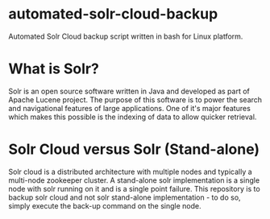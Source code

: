 # automated-solr-cloud-backup
Automated Solr Cloud backup script written in bash for Linux platform. 

# What is Solr?
Solr is an open source software written in Java and developed as part of Apache Lucene project. 
The purpose of this software is to power the search and navigational features of large applications.
One of it's major features which makes this possible is the indexing of data to allow quicker retrieval.

# Solr Cloud versus Solr (Stand-alone)
Solr cloud is a distributed architecture with multiple nodes and typically a multi-node zookeeper cluster. 
A stand-alone solr implementation is a single node with solr running on it and is a single point failure. 
This repository is to backup solr cloud and not solr stand-alone implementation - to do so, simply execute the back-up command on the single node. 

